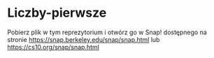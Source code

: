 # Liczby-pierwsze

Pobierz plik w tym reprezytorium i otwórz go w Snap! dostępnego na stronie https://snap.berkeley.edu/snap/snap.html
lub https://cs10.org/snap/snap.html 
